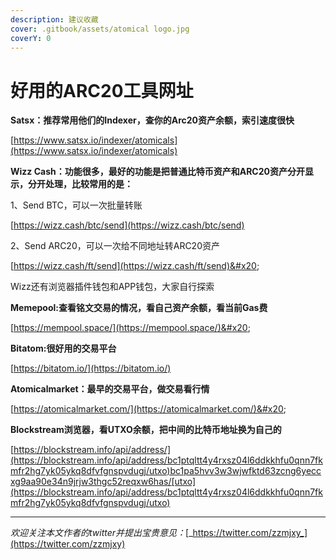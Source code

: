 ```yaml
---
description: 建议收藏
cover: .gitbook/assets/atomical logo.jpg
coverY: 0
---
```


# 好用的ARC20工具网址



**Satsx：推荐常用他们的Indexer，查你的Arc20资产余额，索引速度很快**

[https://www.satsx.io/indexer/atomicals](https://www.satsx.io/indexer/atomicals)



**Wizz Cash：功能很多，最好的功能是把普通比特币资产和ARC20资产分开显示，分开处理，比较常用的是：**

1、Send BTC，可以一次批量转账

[https://wizz.cash/btc/send](https://wizz.cash/btc/send)

2、Send ARC20，可以一次给不同地址转ARC20资产

[https://wizz.cash/ft/send](https://wizz.cash/ft/send)&#x20;

Wizz还有浏览器插件钱包和APP钱包，大家自行探索



**Memepool:查看铭文交易的情况，看自己资产余额，看当前Gas费**

[https://mempool.space/](https://mempool.space/)&#x20;



**Bitatom:很好用的交易平台**

[https://bitatom.io/](https://bitatom.io/)



**Atomicalmarket：最早的交易平台，做交易看行情**

[https://atomicalmarket.com/](https://atomicalmarket.com/)&#x20;



**Blockstream浏览器，看UTXO余额，把中间的比特币地址换为自己的**

[https://blockstream.info/api/address/](https://blockstream.info/api/address/bc1ptqltt4y4rxsz04l6ddkkhfu0qnn7fkmfr2hg7yk05ykq8dfvfgnspvdugj/utxo)bc1pa5hvv3w3wjwfktd63zcng6yeccxg9aa90e34n9jrjw3thgc52reqxw6has/[utxo](https://blockstream.info/api/address/bc1ptqltt4y4rxsz04l6ddkkhfu0qnn7fkmfr2hg7yk05ykq8dfvfgnspvdugj/utxo)



***

_欢迎关注本文作者的twitter并提出宝贵意见：_[_https://twitter.com/zzmjxy_](https://twitter.com/zzmjxy)

